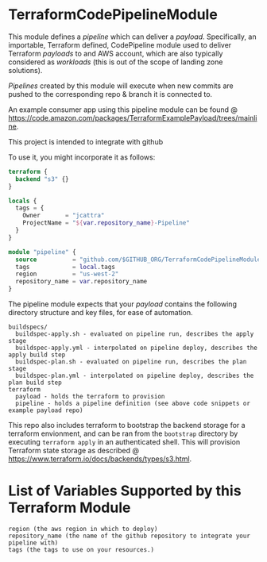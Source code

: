 # TerraformCodePipelineModule

This module defines a *pipeline* which can deliver a *payload*. Specifically, an importable, Terraform defined, CodePipeline module used to deliver Terraform *payloads* to and AWS account, which are also typically considered as *workloads* (this is out of the scope of landing zone solutions).

*Pipelines* created by this module will execute when new commits are pushed to the corresponding repo & branch it is connected to.

An example consumer app using this pipeline module can be found @ https://code.amazon.com/packages/TerraformExamplePayload/trees/mainline.

This project is intended to integrate with github

To use it, you might incorporate it as follows:

```terraform
terraform {
  backend "s3" {}
}

locals {
  tags = {
    Owner       = "jcattra"
    ProjectName = "${var.repository_name}-Pipeline"
  }
}

module "pipeline" {
  source          = "github.com/$GITHUB_ORG/TerraformCodePipelineModule"
  tags            = local.tags
  region          = "us-west-2"
  repository_name = var.repository_name
}
```

The pipeline module expects that your *payload* contains the following directory structure and key files, for ease of automation.

```
buildspecs/
  buildspec-apply.sh - evaluated on pipeline run, describes the apply stage
  buildspec-apply.yml - interpolated on pipeline deploy, describes the apply build step
  buildspec-plan.sh - evaluated on pipeline run, describes the plan stage
  buildspec-plan.yml - interpolated on pipeline deploy, describes the plan build step
terraform
  payload - holds the terraform to provision
  pipeline - holds a pipeline definition (see above code snippets or example payload repo)
```

This repo also includes terraform to bootstrap the backend storage for a terraform envionment, and can be ran from the `bootstrap` directory by executing `terraform apply` in an authenticated shell. This will provision Terraform state storage as described @ https://www.terraform.io/docs/backends/types/s3.html.



# List of Variables Supported by this Terraform Module

```
region (the aws region in which to deploy)
repository_name (the name of the github repository to integrate your pipeline with)
tags (the tags to use on your resources.)
```
